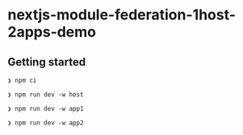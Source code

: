 # nextjs-module-federation-1host-2apps-demo

## Getting started

```
❯ npm ci
```

```
❯ npm run dev -w host
```

```
❯ npm run dev -w app1
```

```
❯ npm run dev -w app2
```

